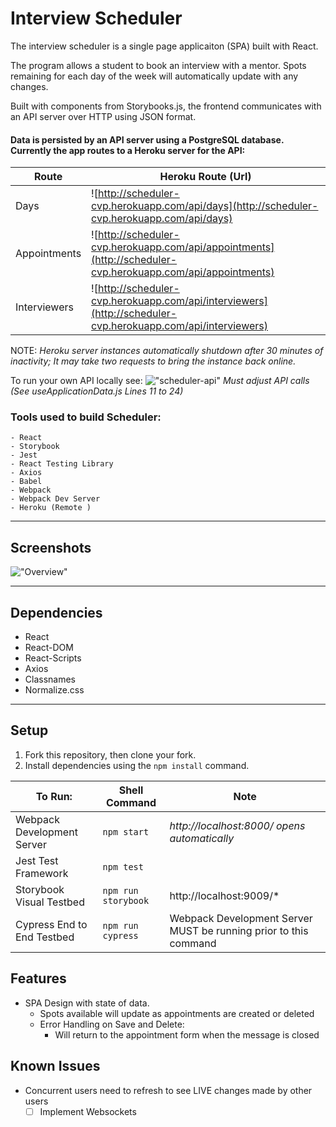 # Interview Scheduler

The interview scheduler is a single page applicaiton (SPA) built with React.

The program allows a student to book an interview with a mentor.
Spots remaining for each day of the week will automatically update with any changes.

Built with components from Storybooks.js, the frontend communicates with an API server over HTTP using JSON format.

#### Data is persisted by an API server using a PostgreSQL database.  Currently the app routes to a Heroku server for the API:

Route | Heroku Route (Url)
----- | ----------------
Days | ![http://scheduler-cvp.herokuapp.com/api/days](http://scheduler-cvp.herokuapp.com/api/days)
Appointments | ![http://scheduler-cvp.herokuapp.com/api/appointments](http://scheduler-cvp.herokuapp.com/api/appointments)
Interviewers | ![http://scheduler-cvp.herokuapp.com/api/interviewers](http://scheduler-cvp.herokuapp.com/api/interviewers)

NOTE: *Heroku server instances automatically shutdown after 30 minutes of inactivity; It may take two requests to bring the instance back online.*

To run your own API locally see: 
!["scheduler-api"](https://github.com/CharlesP8412/scheduler-api)
*Must adjust API calls (See useApplicationData.js Lines 11 to 24)* 


### Tools used to build Scheduler: 
```
- React
- Storybook
- Jest
- React Testing Library
- Axios
- Babel
- Webpack
- Webpack Dev Server
- Heroku (Remote )
```

-----------------------------------

## Screenshots
!["Overview"](https://raw.githubusercontent.com/CharlesP8412/scheduler/master/docs/overview.gif)

-----------------------------------

## Dependencies
- React
- React-DOM
- React-Scripts
- Axios
- Classnames
- Normalize.css

-----------------------------------

## Setup
1. Fork this repository, then clone your fork.
2. Install dependencies using the `npm install` command.

To Run:                             | Shell Command       | Note
----------------------------------  | ------------------- | -------------
Webpack Development Server          | `npm start`| *http://localhost:8000/ opens automatically*
Jest Test Framework                 | `npm test`
Storybook Visual Testbed            | `npm run storybook`| http://localhost:9009/*
Cypress End to End Testbed          | `npm run cypress`| Webpack Development Server MUST be running prior to this command

## Features
- SPA Design with state of data.
  - Spots available will update as appointments are created or deleted
  - Error Handling on Save and Delete:
    - Will return to the appointment form when the message is closed

## Known Issues
- Concurrent users need to refresh to see LIVE changes made by other users
  - [ ] Implement Websockets

